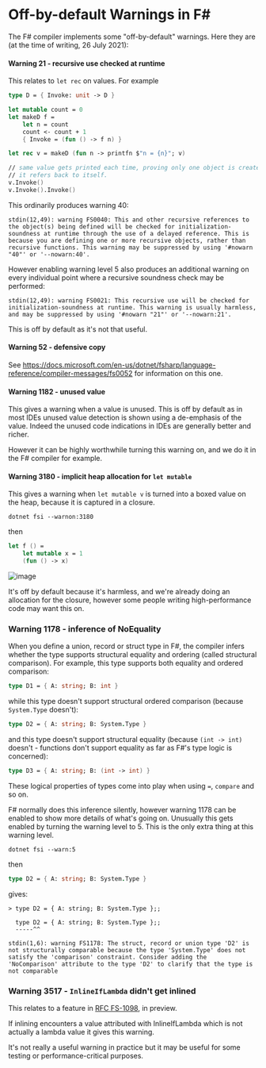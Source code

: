 # Off-by-default Warnings in F#

The F# compiler implements some "off-by-default" warnings.  Here they are (at the time of writing, 26 July 2021):

#### Warning 21 - recursive use checked at runtime 

This relates to `let rec` on values.  For example

```fsharp
type D = { Invoke: unit -> D }

let mutable count = 0
let makeD f = 
    let n = count
    count <- count + 1
    { Invoke = (fun () -> f n) }

let rec v = makeD (fun n -> printfn $"n = {n}"; v)

// same value gets printed each time, proving only one object is created, and
// it refers back to itself.
v.Invoke() 
v.Invoke().Invoke()

```

This ordinarily produces warning 40:
```
stdin(12,49): warning FS0040: This and other recursive references to the object(s) being defined will be checked for initialization-soundness at runtime through the use of a delayed reference. This is because you are defining one or more recursive objects, rather than recursive functions. This warning may be suppressed by using '#nowarn "40"' or '--nowarn:40'.
```
However enabling warning level 5 also produces an additional warning on every individual point where a recursive soundness check may be performed:

```
stdin(12,49): warning FS0021: This recursive use will be checked for initialization-soundness at runtime. This warning is usually harmless, and may be suppressed by using '#nowarn "21"' or '--nowarn:21'.
```

This is off by default as it's not that useful.

#### Warning 52 - defensive copy

See https://docs.microsoft.com/en-us/dotnet/fsharp/language-reference/compiler-messages/fs0052 for information on this one.

#### Warning 1182 - unused value

This gives a warning when a value is unused.  This is off by default as in most IDEs unused value detection is shown using a de-emphasis of the value. Indeed the unused code indications in IDEs are generally better and richer.

However it can be highly worthwhile turning this warning on, and we do it in the F# compiler for example.


#### Warning 3180 - implicit heap allocation for `let mutable`

This gives a warning when `let mutable v` is turned into a boxed value on the heap, because it is captured in a closure.

```
dotnet fsi --warnon:3180
```
then
```fsharp
let f () = 
    let mutable x = 1
    (fun () -> x)
```

![image](https://user-images.githubusercontent.com/7204669/127040286-0b35d800-a4cc-4110-832b-df65603217b2.png)

It's off by default because it's harmless, and we're already doing an allocation for the closure, however some people writing high-performance
code may want this on.

### Warning 1178 - inference of NoEquality

When you define a union, record or struct type in F#, the compiler infers whether the type supports structural equality and ordering (called structural comparison).
For example, this type supports both equality and ordered comparison:
```fsharp
type D1 = { A: string; B: int }
```
while this type doesn't support structural ordered comparison (because `System.Type` doesn't):
```fsharp
type D2 = { A: string; B: System.Type }
```
and this type doesn't support structural equality (because `(int -> int)` doesn't - functions don't support equality as far as F#'s type logic is concerned):
```fsharp
type D3 = { A: string; B: (int -> int) }
```
These logical properties of types come into play when using `=`, `compare` and so on.

F# normally does this inference silently, however warning 1178 can be enabled to show more details of what's going on.
Unusually this gets enabled by turning the warning level to 5.  This is the only extra thing at this warning level.

```
dotnet fsi --warn:5
```

then 
```fsharp
type D2 = { A: string; B: System.Type }
```
gives:
```
> type D2 = { A: string; B: System.Type };;

  type D2 = { A: string; B: System.Type };;
  -----^^

stdin(1,6): warning FS1178: The struct, record or union type 'D2' is not structurally comparable because the type 'System.Type' does not satisfy the 'comparison' constraint. Consider adding the 'NoComparison' attribute to the type 'D2' to clarify that the type is not comparable
```

### Warning 3517 - `InlineIfLambda` didn't get inlined

This relates to a feature in [RFC FS-1098](https://github.com/fsharp/fslang-design/blob/main/preview/FS-1098-inline-if-lambda.md), in preview.

If inlining encounters a value attributed with InlineIfLambda which is not actually a lambda value it gives this warning.

It's not really a useful warning in practice but it may be useful for some testing or performance-critical purposes.

